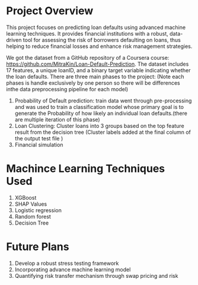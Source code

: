 # Project Overview
This project focuses on predicting loan defaults using advanced machine learning techniques. It provides financial institutions with a robust, data-driven tool for assessing the risk of borrowers defaulting on loans, thus helping to reduce financial losses and enhance risk management strategies.

We got the dataset from a GitHub repository of a Coursera course: https://github.com/MitraKin/Loan-Default-Prediction.  The dataset includes 17 features, a unique loanID, and a binary target variable indicating whether the loan defaults. There are three main phases to the project: 
(Note each phases is handle exclusively by one person so there will be differences inthe  data preprocessing pipeline for each model)
  1. Probability of Default prediction: train data went through pre-processing and was used to train a classification model whose primary goal is to generate the Probability of how likely an individual loan defaults.(there are multiple iteration of this phase)
  2. Loan Clustering: Cluster loans into 3 groups based on the top feature result from the decision tree (Cluster labels added at the final column of the output test file )
  3. Financial simulation 

# Machince Learning  Techniques Used
1. XGBoost
2. SHAP Values
3. Logistic regression
4. Random forest
5. Decision Tree

# Future Plans
1. Develop a robust stress testing framework
2. Incorporating advance machine learning model
3. Quantifying risk transfer mechanism through swap pricing and risk 
